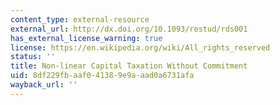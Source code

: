 ```yaml
---
content_type: external-resource
external_url: http://dx.doi.org/10.1093/restud/rds001
has_external_license_warning: true
license: https://en.wikipedia.org/wiki/All_rights_reserved
status: ''
title: Non-linear Capital Taxation Without Commitment
uid: 8df229fb-aaf0-4138-9e9a-aad0a6731afa
wayback_url: ''
---
```

